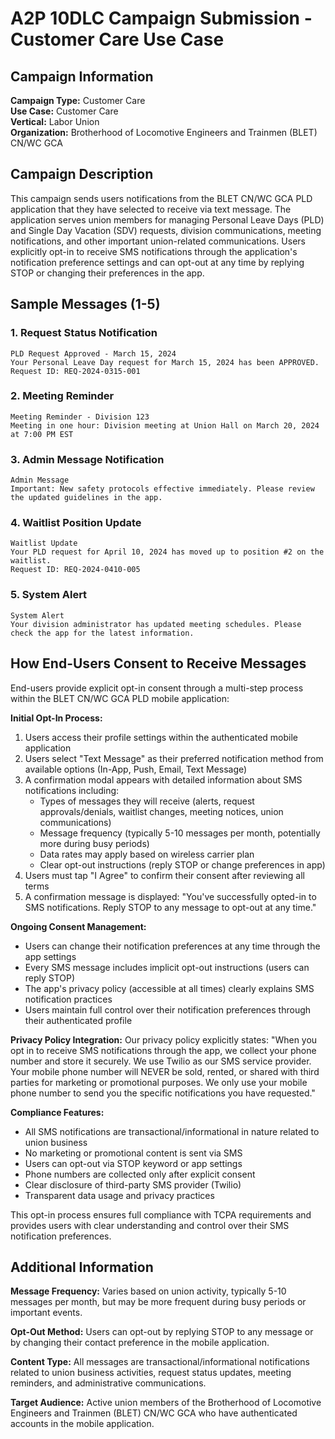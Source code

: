 # A2P 10DLC Campaign Submission - Customer Care Use Case

## Campaign Information

**Campaign Type:** Customer Care  
**Use Case:** Customer Care  
**Vertical:** Labor Union  
**Organization:** Brotherhood of Locomotive Engineers and Trainmen (BLET) CN/WC GCA

## Campaign Description

This campaign sends users notifications from the BLET CN/WC GCA PLD application that they have selected to receive via text message. The application serves union members for managing Personal Leave Days (PLD) and Single Day Vacation (SDV) requests, division communications, meeting notifications, and other important union-related communications. Users explicitly opt-in to receive SMS notifications through the application's notification preference settings and can opt-out at any time by replying STOP or changing their preferences in the app.

## Sample Messages (1-5)

### 1. Request Status Notification

```
PLD Request Approved - March 15, 2024
Your Personal Leave Day request for March 15, 2024 has been APPROVED.
Request ID: REQ-2024-0315-001
```

### 2. Meeting Reminder

```
Meeting Reminder - Division 123
Meeting in one hour: Division meeting at Union Hall on March 20, 2024 at 7:00 PM EST
```

### 3. Admin Message Notification

```
Admin Message
Important: New safety protocols effective immediately. Please review the updated guidelines in the app.
```

### 4. Waitlist Position Update

```
Waitlist Update
Your PLD request for April 10, 2024 has moved up to position #2 on the waitlist.
Request ID: REQ-2024-0410-005
```

### 5. System Alert

```
System Alert
Your division administrator has updated meeting schedules. Please check the app for the latest information.
```

## How End-Users Consent to Receive Messages

End-users provide explicit opt-in consent through a multi-step process within the BLET CN/WC GCA PLD mobile application:

**Initial Opt-In Process:**

1. Users access their profile settings within the authenticated mobile application
2. Users select "Text Message" as their preferred notification method from available options (In-App, Push, Email, Text Message)
3. A confirmation modal appears with detailed information about SMS notifications including:
   - Types of messages they will receive (alerts, request approvals/denials, waitlist changes, meeting notices, union communications)
   - Message frequency (typically 5-10 messages per month, potentially more during busy periods)
   - Data rates may apply based on wireless carrier plan
   - Clear opt-out instructions (reply STOP or change preferences in app)
4. Users must tap "I Agree" to confirm their consent after reviewing all terms
5. A confirmation message is displayed: "You've successfully opted-in to SMS notifications. Reply STOP to any message to opt-out at any time."

**Ongoing Consent Management:**

- Users can change their notification preferences at any time through the app settings
- Every SMS message includes implicit opt-out instructions (users can reply STOP)
- The app's privacy policy (accessible at all times) clearly explains SMS notification practices
- Users maintain full control over their notification preferences through their authenticated profile

**Privacy Policy Integration:**
Our privacy policy explicitly states: "When you opt in to receive SMS notifications through the app, we collect your phone number and store it securely. We use Twilio as our SMS service provider. Your mobile phone number will NEVER be sold, rented, or shared with third parties for marketing or promotional purposes. We only use your mobile phone number to send you the specific notifications you have requested."

**Compliance Features:**

- All SMS notifications are transactional/informational in nature related to union business
- No marketing or promotional content is sent via SMS
- Users can opt-out via STOP keyword or app settings
- Phone numbers are collected only after explicit consent
- Clear disclosure of third-party SMS provider (Twilio)
- Transparent data usage and privacy practices

This opt-in process ensures full compliance with TCPA requirements and provides users with clear understanding and control over their SMS notification preferences.

## Additional Information

**Message Frequency:** Varies based on union activity, typically 5-10 messages per month, but may be more frequent during busy periods or important events.

**Opt-Out Method:** Users can opt-out by replying STOP to any message or by changing their contact preference in the mobile application.

**Content Type:** All messages are transactional/informational notifications related to union business activities, request status updates, meeting reminders, and administrative communications.

**Target Audience:** Active union members of the Brotherhood of Locomotive Engineers and Trainmen (BLET) CN/WC GCA who have authenticated accounts in the mobile application.
